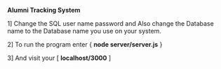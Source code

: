 **Alumni Tracking System**  

1] Change the SQL user name password and Also change the Database name to the Database name you use on your system.

2] To run the program enter { **node server/server.js** }

3] And visit your [ **localhost/3000** ]
